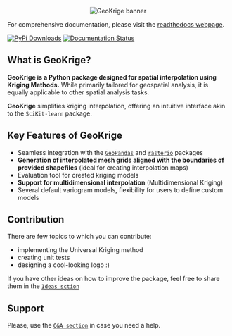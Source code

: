 <p align="center">
  <img alt="GeoKrige banner" src="https://geokrige.readthedocs.io/latest/images/geokrige_baner.png"/>
</p>

For comprehensive documentation, please visit the [readthedocs webpage](https://geokrige.readthedocs.io/latest/).

[![PyPi Downloads](https://static.pepy.tech/badge/geokrige)](https://pepy.tech/project/geokrige)
[![Documentation Status](https://readthedocs.org/projects/geokrige/badge/?version=latest)](https://geokrige.readthedocs.io/latest/?badge=latest)

## What is GeoKrige?

**GeoKrige is a Python package designed for spatial interpolation using Kriging Methods.** While primarily tailored for 
geospatial analysis, it is equally applicable to other spatial analysis tasks.

**GeoKrige** simplifies kriging interpolation, offering an intuitive interface akin to the `SciKit-learn` package.

## Key Features of GeoKrige

- Seamless integration with the [`GeoPandas`](https://geopandas.org/en/stable/#) and [`rasterio`](https://rasterio.readthedocs.io/en/stable/) packages
- **Generation of interpolated mesh grids aligned with the boundaries of provided shapefiles** (ideal for creating 
interpolation maps)
- Evaluation tool for created kriging models
- **Support for multidimensional interpolation** (Multidimensional Kriging)
- Several default variogram models, flexibility for users to define custom models

## Contribution

There are few topics to which you can contribute:

- implementing the Universal Kriging method
- creating unit tests
- designing a cool-looking logo :)

If you have other ideas on how to improve the package, feel free to share them in the [`Ideas sction`](https://github.com/pdGruby/geokrige/discussions/categories/ideas)

## Support

Please, use the [`Q&A section`](https://github.com/pdGruby/geokrige/discussions/categories/q-a) in case you need a help.

